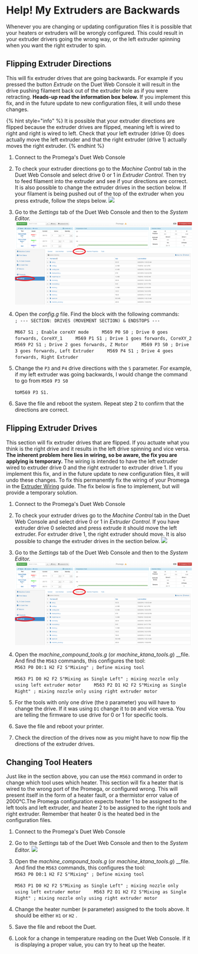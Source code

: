 # Help! My Extruders are Backwards

Whenever you are changing or updating configuration files it is possible that your heaters or extruders will be wrongly configured. This could result in your extruder drivers going the wrong way, or the left extruder spinning when you want the right extruder to spin.

## Flipping Extruder Directions

This will fix extruder drives that are going backwards. For example if you pressed the button _Extrude_ on the Duet Web Console it will result in the drive pushing filament back out of the extruder hole as if you were retracting. **Heads-up read the information box below.** If you implement this fix, and in the future update to new configuration files, it will undo these changes.

{% hint style="info" %}
It is possible that your extruder directions are flipped because the extruder drives are flipped, meaning left is wired to right and right is wired to left. Check that your left extruder \(drive 0\) does actually move the left extruder and that the right extruder \(drive 1\) actually moves the right extruder.
{% endhint %}

1. Connect to the Promega's Duet Web Console
2. To check your extruder directions go to the _Machine Control_ tab in the Duet Web Console and select drive 0 or 1 in _Extruder Control._ Then try to feed filament into the extruder and see if your directions are correct. It is also possible to change the extruder drives in the section below. If your filament is being pushed out of the top of the extruder when you press extrude, follow the steps below.  ![](../.gitbook/assets/machinecontrol%20%281%29.png) 
3. Go to the _Settings_ tab of the Duet Web Console and then to the _System Editor._  ![](../.gitbook/assets/settingsssytemeditor%20%281%29.png) 
4. Open the _config.g_ file. Find the block with the following commands:  
   `; --- SECTION: DRIVES (MOVEMENT SECTION) & ENDSTOPS ---`

   `M667 S1 ; Enable coreXY mode    
   M569 P0 S0 ; Drive 0 goes forwards, CoreXY_1    
   M569 P1 S1 ; Drive 1 goes forwards, CoreXY_2    
   M569 P2 S1 ; Drive 2 goes forwards, Z Motor    
   M569 P3 S0 ; Drive 3 goes forwards, Left Extruder    
   M569 P4 S1 ; Drive 4 goes forwards, Right Extruder`

5. Change the `P3` and `P4` drive directions with the `S` parameter. For example, if my left extruder was going backwards, I would change the command to go from `M569 P3 S0`

   to`M569 P3 S1.`

6. Save the file and reboot the system. Repeat step 2 to confirm that the directions are correct.

## Flipping Extruder Drives

This section will fix extruder drives that are flipped. If you actuate what you think is the right drive and it results in the left drive spinning and vice versa. **The inherent problem here lies in wiring, so be aware, the fix you are applying is temporary.** The wiring is intended to have the left extruder wired to extruder drive 0 and the right extruder to extruder drive 1. If you implement this fix, and in the future update to new configuration files, it will undo these changes. To fix this permanently fix the wiring of your Promega in the [Extruder Wiring](../electrical-guides/extruder-assembly-wiring.md) guide. The fix below is fine to implement, but will provide a temporary solution.

1. Connect to the Promega's Duet Web Console
2. To check your extruder drives go to the _Machine Control_ tab in the Duet Web Console and select drive 0 or 1 in _Extruder Control._ If you have extruder drive 0 selected and press extrude it should move the left extruder. For extruder drive 1, the right extruder should move.  It is also possible to change the extruder drives in the section below.   ![](../.gitbook/assets/machinecontrol.png) 
3. Go to the _Settings_ tab of the Duet Web Console and then to the _System Editor._  ![](../.gitbook/assets/settingsssytemeditor%20%282%29.png) 
4. Open the _machine\_compound\_tools.g_ \(or _machine\_ktana\_tools.g_\) \_\_file. And find the `M563` commands, this configures the tool:  
   `M563 P0 D0:1 H2 F2 S"Mixing" ; Define mixing tool`

   `M563 P1 D0 H2 F2 S"Mixing as Single Left" ; mixing nozzle only using left extruder motor    
   M563 P2 D1 H2 F2 S"Mixing as Single Right" ; mixing nozzle only using right extruder motor`

5. For the tools with only one drive \(the `D` parameter\) you will have to change the drive. If it was using `D1` change it to `D0` and vice versa. You are telling the firmware to use drive for 0 or 1 for specific tools.
6. Save the file and reboot your printer.
7. Check the direction of the drives now as you might have to now flip the directions of the extruder drives.

## Changing Tool Heaters

Just like in the section above, you can use the `M563` command in order to change which tool uses which heater. This section will fix a heater that is wired to the wrong port of the Promega, or configured wrong. This will present itself in the form of a heater fault, or a thermistor error value of 2000°C.The Promega configuration expects heater 1 to be assigned to the left tools and left extruder, and heater 2 to be assigned to the right tools and right extruder. Remember that heater 0 is the heated bed in the configuration files.

1. Connect to the Promega's Duet Web Console   
2. Go to the _Settings_ tab of the Duet Web Console and then to the _System Editor._  ![](../.gitbook/assets/settingsssytemeditor.png) 
3. Open the _machine\_compound\_tools.g_ \(or _machine\_ktana\_tools.g_\) \_\_file. And find the `M563` commands, this configures the tool:  
   `M563 P0 D0:1 H2 F2 S"Mixing" ; Define mixing tool`

   `M563 P1 D0 H2 F2 S"Mixing as Single Left" ; mixing nozzle only using left extruder motor    
   M563 P2 D1 H2 F2 S"Mixing as Single Right" ; mixing nozzle only using right extruder motor`

4. Change the heater number \(`H` parameter\) assigned to the tools above. It should be either `H1` or `H2` .
5. Save the file and reboot the Duet.
6. Look for a change in temperature reading on the Duet Web Console. If it is displaying a proper value, you can try to heat up the heater.

